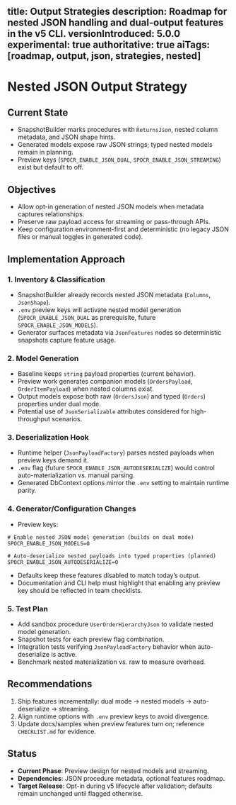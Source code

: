 title: Output Strategies
description: Roadmap for nested JSON handling and dual-output features in the v5 CLI.
versionIntroduced: 5.0.0
experimental: true
authoritative: true
aiTags: [roadmap, output, json, strategies, nested]
---

# Nested JSON Output Strategy

## Current State

- SnapshotBuilder marks procedures with `ReturnsJson`, nested column metadata, and JSON shape hints.
- Generated models expose raw JSON strings; typed nested models remain in planning.
- Preview keys (`SPOCR_ENABLE_JSON_DUAL`, `SPOCR_ENABLE_JSON_STREAMING`) exist but default to off.

## Objectives

- Allow opt-in generation of nested JSON models when metadata captures relationships.
- Preserve raw payload access for streaming or pass-through APIs.
- Keep configuration environment-first and deterministic (no legacy JSON files or manual toggles in generated code).

## Implementation Approach

### 1. Inventory & Classification

- SnapshotBuilder already records nested JSON metadata (`Columns`, `JsonShape`).
- `.env` preview keys will activate nested model generation (`SPOCR_ENABLE_JSON_DUAL` as prerequisite, future `SPOCR_ENABLE_JSON_MODELS`).
- Generator surfaces metadata via `JsonFeatures` nodes so deterministic snapshots capture feature usage.

### 2. Model Generation

- Baseline keeps `string` payload properties (current behavior).
- Preview work generates companion models (`OrdersPayload`, `OrderItemPayload`) when nested columns exist.
- Output models expose both raw (`OrdersJson`) and typed (`Orders`) properties under dual mode.
- Potential use of `JsonSerializable` attributes considered for high-throughput scenarios.

### 3. Deserialization Hook

- Runtime helper (`JsonPayloadFactory`) parses nested payloads when preview keys demand it.
- `.env` flag (future `SPOCR_ENABLE_JSON_AUTODESERIALIZE`) would control auto-materialization vs. manual parsing.
- Generated DbContext options mirror the `.env` setting to maintain runtime parity.

### 4. Generator/Configuration Changes

- Preview keys:

```dotenv
# Enable nested JSON model generation (builds on dual mode)
SPOCR_ENABLE_JSON_MODELS=0

# Auto-deserialize nested payloads into typed properties (planned)
SPOCR_ENABLE_JSON_AUTODESERIALIZE=0
```

- Defaults keep these features disabled to match today’s output.
- Documentation and CLI help must highlight that enabling any preview key should be reflected in team checklists.

### 5. Test Plan

- Add sandbox procedure `UserOrderHierarchyJson` to validate nested model generation.
- Snapshot tests for each preview flag combination.
- Integration tests verifying `JsonPayloadFactory` behavior when auto-deserialize is active.
- Benchmark nested materialization vs. raw to measure overhead.

## Recommendations

1. Ship features incrementally: dual mode → nested models → auto-deserialize → streaming.
2. Align runtime options with `.env` preview keys to avoid divergence.
3. Update docs/samples when preview features turn on; reference `CHECKLIST.md` for evidence.

## Status

- **Current Phase**: Preview design for nested models and streaming.
- **Dependencies**: JSON procedure metadata, optional features roadmap.
- **Target Release**: Opt-in during v5 lifecycle after validation; defaults remain unchanged until flagged otherwise.
